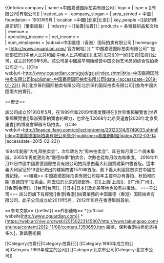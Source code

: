 {{Infobox company
|  name   =中国嘉德国际拍卖有限公司
|  logo   = 
|  type   = [[有限公司|有限公司]]
|  traded_as      = 
|  company_slogan =
| area_served =  中國
|  foundation     = 1993年5月
|  location       =中國[[北京|北京]]
|  key_people     =[[胡妍妍|胡妍妍]]（董事總裁）
|  industry       =  [[拍賣|拍賣]]
|  products       =  各種藝術品和文物
|  revenue        =  
|  operating_income = 
|  net_income       =  
|  num_employees  = 
|subsid=中国嘉德（香港）国际拍卖有限公司
|  homepage       = [http://www.cguardian.com/ 官方網站]
}}
'''中国嘉德国际拍卖有限公司'''是總部位於[[中華人民共和國|中華人民共和國]][[北京|北京]]的一家[[拍賣|拍賣]]公司，成立於1993年5月。該公司是中國最早開始经营中国文物艺术品的综合性拍卖公司之一。<ref name="嘉德">{{Cite web|url=http://www.cguardian.com/gyjd/gsjs/index.shtml|title=中国嘉德国际拍卖有限公司|publisher=中国嘉德国际拍卖有限公司|date=|accessdate=2019-01-23}}</ref> 與[[北京保利国际拍卖有限公司|北京保利国际拍卖有限公司]]並為中國大陸兩大拍賣行。

==歷史==

該公司成立於1993年5月，在1999年和2009年兩度獲得在[[世界集郵展覽會|世界集郵展覽會]]舉辦獨家拍賣會的權力，也曾在[[2008年北京奥運會|2008年北京奥運會]]的博览會舉辦专场拍卖。
<ref name="鳳凰網">{{Cite web|url=http://finance.ifeng.com/collection/pmjg/20120314/5749033.shtml|title=中国嘉德国际拍卖有限公司簡介|publisher=鳳凰網財經|date=2012-03-14 |accessdate=2015-02-23}}</ref>

1994年創辦“大礼拜拍卖会”，次年改名为“周末拍卖会”，即在每月第二个周末舉辦。2005年再度更名為“嘉德四季”拍卖会，次數也從每月改為每季度。<ref name="鳳凰網"/>
2016年11月12日中國中國嘉德國際拍賣有限公司拍賣原由義大利國寶建築四書首版。這本義大利皇室於19世紀流出的建築四書1570年首版，創下義大利國寶首次在中國拍賣紀錄。
==組織==
中国嘉德国际拍卖有限公司每年主要举办有春拍、秋拍和四期“嘉德四季”拍卖会。除去位於北京的總部外，在[[上海|上海]]、[[广州|广州]]、[[香港|香港]]、[[台湾|台湾]]、[[日本|日本]]及北美等地也設有办事处。<ref name="嘉德"/>
===子公司===
該公司旗下有經營[[香港|香港]]拍賣業務的中国嘉德（香港）国际拍卖有限公司，此子公司成立於2011年5月，2012年10月在香港舉辦首拍。<ref name="嘉德"/>

==参考文献==
{{reflist}}
==外部連結==
*{{official website|http://www.cguardian.com}}
*[https://web.archive.org/web/20150223145807/http://www.takungpao.com/shuhua/content/2012-11/06/content_1350650.htm 嘉德、保利香港拍卖能坚持多久]，雅昌藝術網

[[Category:拍賣行|Category:拍賣行]]
[[Category:1993年成立的公司|Category:1993年成立的公司]]
[[Category:北京市公司|Category:北京市公司]]